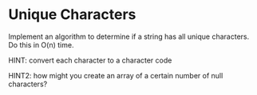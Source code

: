 # Unique Characters

Implement an algorithm to determine if a string has all unique characters. Do this in O(n) time.

HINT: convert each character to a character code

HINT2: how might you create an array of a certain number of null characters?